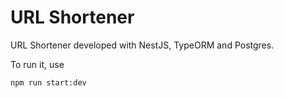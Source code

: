 # URL Shortener
URL Shortener developed with NestJS, TypeORM and Postgres.

To run it, use
```
npm run start:dev
```